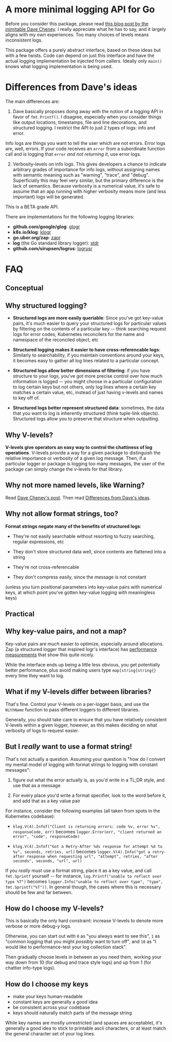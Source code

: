 # A more minimal logging API for Go

Before you consider this package, please read [this blog post by the
inimitable Dave Cheney][warning-makes-no-sense].  I really appreciate what
he has to say, and it largely aligns with my own experiences.  Too many
choices of levels means inconsistent logs.

This package offers a purely abstract interface, based on these ideas but with
a few twists.  Code can depend on just this interface and have the actual
logging implementation be injected from callers.  Ideally only `main()` knows
what logging implementation is being used.

# Differences from Dave's ideas

The main differences are:

1) Dave basically proposes doing away with the notion of a logging API in favor
of `fmt.Printf()`.  I disagree, especially when you consider things like output
locations, timestamps, file and line decorations, and structured logging.  I
restrict the API to just 2 types of logs: info and error.

Info logs are things you want to tell the user which are not errors.  Error
logs are, well, errors.  If your code receives an `error` from a subordinate
function call and is logging that `error` *and not returning it*, use error
logs.

2) Verbosity-levels on info logs.  This gives developers a chance to indicate
arbitrary grades of importance for info logs, without assigning names with
semantic meaning such as "warning", "trace", and "debug".  Superficially this
may feel very similar, but the primary difference is the lack of semantics.
Because verbosity is a numerical value, it's safe to assume that an app running
with higher verbosity means more (and less important) logs will be generated.

This is a BETA grade API.

There are implementations for the following logging libraries:

- **github.com/google/glog**: [glogr](https://github.com/go-logr/glogr)
- **k8s.io/klog**: [klogr](https://git.k8s.io/klog/klogr)
- **go.uber.org/zap**: [zapr](https://github.com/go-logr/zapr)
- **log** (the Go standard library logger):
  [stdr](https://github.com/go-logr/stdr)
- **github.com/sirupsen/logrus**: [logrusr](https://github.com/bombsimon/logrusr)

# FAQ

## Conceptual

## Why structured logging?

- **Structured logs are more easily queriable**: Since you've got
  key-value pairs, it's much easier to query your structured logs for
  particular values by filtering on the contents of a particular key --
  think searching request logs for error codes, Kubernetes reconcilers for
  the name and namespace of the reconciled object, etc

- **Structured logging makes it easier to have cross-referencable logs**:
  Similarly to searchability, if you maintain conventions around your
  keys, it becomes easy to gather all log lines related to a particular
  concept.
 
- **Structured logs allow better dimensions of filtering**: if you have
  structure to your logs, you've got more precise control over how much
  information is logged -- you might choose in a particular configuration
  to log certain keys but not others, only log lines where a certain key
  matches a certain value, etc, instead of just having v-levels and names
  to key off of.

- **Structured logs better represent structured data**: sometimes, the
  data that you want to log is inherently structured (think tuple-link
  objects).  Structured logs allow you to preserve that structure when
  outputting.

## Why V-levels?

**V-levels give operators an easy way to control the chattiness of log
operations**.  V-levels provide a way for a given package to distinguish
the relative importance or verbosity of a given log message.  Then, if
a particular logger or package is logging too many messages, the user
of the package can simply change the v-levels for that library. 

## Why not more named levels, like Warning?

Read [Dave Cheney's post][warning-makes-no-sense].  Then read [Differences
from Dave's ideas](#differences-from-daves-ideas).

## Why not allow format strings, too?

**Format strings negate many of the benefits of structured logs**:

- They're not easily searchable without resorting to fuzzy searching,
  regular expressions, etc

- They don't store structured data well, since contents are flattened into
  a string

- They're not cross-referencable

- They don't compress easily, since the message is not constant

(unless you turn positional parameters into key-value pairs with numerical
keys, at which point you've gotten key-value logging with meaningless
keys)

## Practical

## Why key-value pairs, and not a map?

Key-value pairs are *much* easier to optimize, especially around
allocations.  Zap (a structured logger that inspired logr's interface) has
[performance measurements](https://github.com/uber-go/zap#performance)
that show this quite nicely.

While the interface ends up being a little less obvious, you get
potentially better performance, plus avoid making users type
`map[string]string{}` every time they want to log.

## What if my V-levels differ between libraries?

That's fine.  Control your V-levels on a per-logger basis, and use the
`WithName` function to pass different loggers to different libraries.

Generally, you should take care to ensure that you have relatively
consistent V-levels within a given logger, however, as this makes deciding
on what verbosity of logs to request easier.

## But I *really* want to use a format string!

That's not actually a question.  Assuming your question is "how do
I convert my mental model of logging with format strings to logging with
constant messages":

1. figure out what the error actually is, as you'd write in a TL;DR style,
   and use that as a message

2. For every place you'd write a format specifier, look to the word before
   it, and add that as a key value pair

For instance, consider the following examples (all taken from spots in the
Kubernetes codebase):

- `klog.V(4).Infof("Client is returning errors: code %v, error %v",
  responseCode, err)` becomes `logger.Error(err, "client returned an
  error", "code", responseCode)`

- `klog.V(4).Infof("Got a Retry-After %ds response for attempt %d to %v",
  seconds, retries, url)` becomes `logger.V(4).Info("got a retry-after
  response when requesting url", "attempt", retries, "after
  seconds", seconds, "url", url)`

If you *really* must use a format string, place it as a key value, and
call `fmt.Sprintf` yourself -- for instance, `log.Printf("unable to
reflect over type %T")` becomes `logger.Info("unable to reflect over
type", "type", fmt.Sprintf("%T"))`.  In general though, the cases where
this is necessary should be few and far between.

## How do I choose my V-levels?

This is basically the only hard constraint: increase V-levels to denote
more verbose or more debug-y logs.

Otherwise, you can start out with `0` as "you always want to see this",
`1` as "common logging that you might *possibly* want to turn off", and
`10` as "I would like to performance-test your log collection stack".

Then gradually choose levels in between as you need them, working your way
down from 10 (for debug and trace style logs) and up from 1 (for chattier
info-type logs).

## How do I choose my keys

- make your keys human-readable
- constant keys are generally a good idea
- be consistent across your codebase
- keys should naturally match parts of the message string

While key names are mostly unrestricted (and spaces are acceptable),
it's generally a good idea to stick to printable ascii characters, or at
least match the general character set of your log lines.

[warning-makes-no-sense]: http://dave.cheney.net/2015/11/05/lets-talk-about-logging
